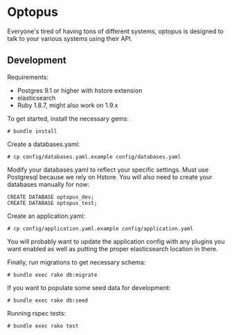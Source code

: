 # Optopus
Everyone's tired of having tons of different systems, optopus is designed to talk to your various systems using their API.

## Development
Requirements:
- Postgres 9.1 or higher with hstore extension
- elasticsearch
- Ruby 1.8.7, might also work on 1.9.x

To get started, install the necessary gems:

    # bundle install

Create a databases.yaml:

    # cp config/databases.yaml.example config/databases.yaml

Modify your databases.yaml to reflect your specific settings. Must use Postgresql because we rely on Hstore. You will also need to create your databases manually for now:

    CREATE DATABASE optopus_dev;
    CREATE DATABASE optopus_test;

Create an application.yaml:

    # cp config/application.yaml.example config/application.yaml

You will probably want to update the application config with any plugins you want enabled as well as putting the proper elasticsearch location in there.

Finally, run migrations to get necessary schema:

    # bundle exec rake db:migrate

If you want to populate some seed data for development:

    # bundle exec rake db:seed

Running rspec tests:

    # bundle exec rake test
